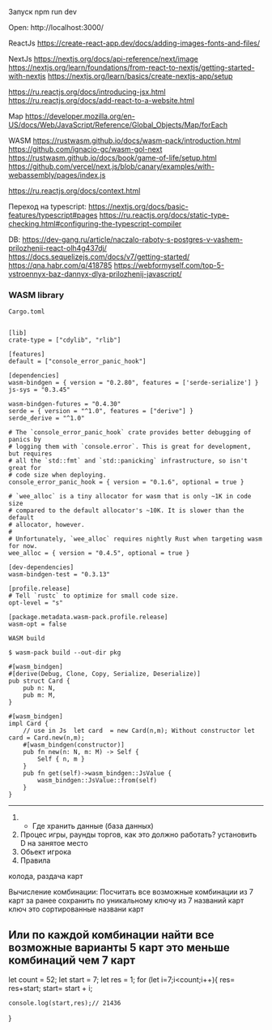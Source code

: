 
Запуск
npm run dev

Open: http://localhost:3000/


ReactJs
https://create-react-app.dev/docs/adding-images-fonts-and-files/

NextJs
https://nextjs.org/docs/api-reference/next/image
https://nextjs.org/learn/foundations/from-react-to-nextjs/getting-started-with-nextjs
https://nextjs.org/learn/basics/create-nextjs-app/setup

https://ru.reactjs.org/docs/introducing-jsx.html
https://ru.reactjs.org/docs/add-react-to-a-website.html


Map
https://developer.mozilla.org/en-US/docs/Web/JavaScript/Reference/Global_Objects/Map/forEach

WASM
https://rustwasm.github.io/docs/wasm-pack/introduction.html
https://github.com/ignacio-gc/wasm-gol-next
https://rustwasm.github.io/docs/book/game-of-life/setup.html
https://github.com/vercel/next.js/blob/canary/examples/with-webassembly/pages/index.js

https://ru.reactjs.org/docs/context.html

Переход на typescript:
https://nextjs.org/docs/basic-features/typescript#pages
https://ru.reactjs.org/docs/static-type-checking.html#configuring-the-typescript-compiler

DB:
https://dev-gang.ru/article/naczalo-raboty-s-postgres-v-vashem-prilozhenii-react-olh4g437dj/
https://docs.sequelizejs.com/docs/v7/getting-started/
https://qna.habr.com/q/418785
https://webformyself.com/top-5-vstroennyx-baz-dannyx-dlya-prilozhenij-javascript/

### WASM library

```
Cargo.toml


[lib]
crate-type = ["cdylib", "rlib"]

[features]
default = ["console_error_panic_hook"]

[dependencies]
wasm-bindgen = { version = "0.2.80", features = ['serde-serialize'] }
js-sys = "0.3.45"
 
wasm-bindgen-futures = "0.4.30"
serde = { version = "^1.0", features = ["derive"] }
serde_derive = "^1.0"

# The `console_error_panic_hook` crate provides better debugging of panics by
# logging them with `console.error`. This is great for development, but requires
# all the `std::fmt` and `std::panicking` infrastructure, so isn't great for
# code size when deploying.
console_error_panic_hook = { version = "0.1.6", optional = true }

# `wee_alloc` is a tiny allocator for wasm that is only ~1K in code size
# compared to the default allocator's ~10K. It is slower than the default
# allocator, however.
#
# Unfortunately, `wee_alloc` requires nightly Rust when targeting wasm for now.
wee_alloc = { version = "0.4.5", optional = true }

[dev-dependencies]
wasm-bindgen-test = "0.3.13"

[profile.release]
# Tell `rustc` to optimize for small code size.
opt-level = "s"

[package.metadata.wasm-pack.profile.release]
wasm-opt = false

```

```
WASM build

$ wasm-pack build --out-dir pkg
```

```
#[wasm_bindgen]  
#[derive(Debug, Clone, Copy, Serialize, Deserialize)]
pub struct Card {
    pub n: N,
    pub m: M,
}

#[wasm_bindgen]
impl Card {
    // use in Js  let card  = new Card(n,m); Without constructor let card = Card.new(n,m); 
    #[wasm_bindgen(constructor)]
    pub fn new(n: N, m: M) -> Self {
        Self { n, m }
    }
    pub fn get(self)->wasm_bindgen::JsValue {
        wasm_bindgen::JsValue::from(self)   
    }
}

```

**************************************************************************************

1. + Где хранить данные (база данных)
2. Процес игры, раунды торгов, как это должно работать?
    установить D на занятое место
3. Обьект игрока
4. Правила

колода, раздача карт

Вычисление комбинации:
Посчитать все возможные комбинации из 7 карт за ранее
сохранить по уникальному ключу из 7 названий карт
ключ это сортированные названи карт

Или по каждой комбинации найти все возможные варианты
5 карт это меньше комбинаций чем 7 карт
------------------------------------------------------------------------------------------
 let count = 52;
let start = 7;
let res = 1;
for (let i=7;i<count;i++){
    res= res+start;
    start=  start + i;
    
    console.log(start,res);// 21436
}
 
 